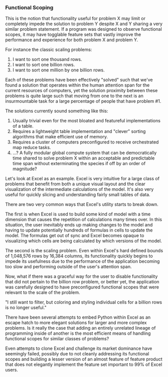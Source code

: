 ### Functional Scoping

This is the notion that functionality useful for problem X may limit or completely impede the solution to problem Y despite X and Y sharing a very similar problem statement. If a program was designed to observe functional scopes, it may have togglable feature sets that vastly improve the performance and experience for both problem X and problem Y.

For instance the classic scaling problems:

1. I want to sort one thousand rows.
2. I want to sort one billion rows.
3. I want to sort one million by one billion rows.

Each of these problems have been effectively "solved" such that we've found a solution that operates within the human attention span for the current resources of computers, yet the solution proximity between these problems is quite large such that moving from one to the next is an insurmountable task for a large percentage of people that have problem \#1.

The solutions currently sound something like this:

1. Usually trivial even for the most bloated and featureful implementations of a table.
2. Requires a lightweight table implementation and "clever" sorting algorithms that make efficient use of memory.
3. Requires a cluster of computers preconfigured to receive orchestrated map reduce tasks.
4. ...? A fully modular global compute system that can be democratically time shared to solve problem X within an acceptable and predictable time span without exterminating the species if off by an order of magnitude?

Let's look at Excel as an example. Excel is very intuitive for a large class of problems that benefit from both a unique visual layout and the clear visualization of the intermediate calculations of the model. It's also very useful for quickly slicing and understanding fairly small tables of data. 

There are two very common ways that Excel's utility starts to break down.

The first is when Excel is used to build some kind of model with a time dimension that causes the repetition of calculations many times over. In this situation, the user inevitably ends up making changes to the model and having to update potentially hundreds of formulas in cells to update the model. The formulas get out of sync and Excel becomes opaque to visualizing which cells are being calculated by which versions of the model.

The second is the scaling problem. Even within Excel's hard defined bounds of 1,048,576 rows by 16,384 columns, its functionality quickly begins to impede its usefulness due to the performance of the application becoming too slow and performing outside of the user's attention span.

Now, what if there was a graceful way for the user to disable functionality that did not pertain to the billion row problem, or better yet, the application was carefully designed to have preconfigured functional scopes that were relevant to the scale of the problem. 

"I still want to filter, but coloring and styling individual cells for a billion rows is no longer useful."

There have been several attempts to embed Python within Excel as an escape hatch to more elegant solutions for larger and more complex problems. Is it really the case that adding an entirely unrelated lineage of programming inside of another is the most efficient means of handling functional scopes for similar classes of problems? 

Even attempts to clone Excel and challenge its market dominance have seemingly failed, possibly due to not cleanly addressing its functional scopes and building a lesser version of an almost feature of feature product that does not elegantly implement the feature set important to 99% of Excel users.

